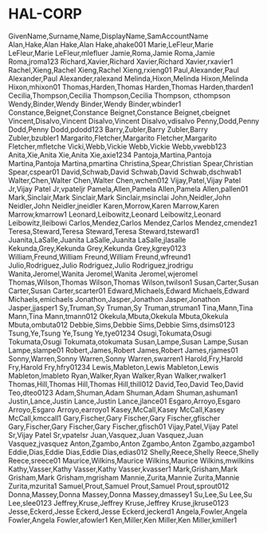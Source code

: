 # HAL-CORP
GivenName,Surname,Name,DisplayName,SamAccountName
Alan,Hake,Alan Hake,Alan Hake,ahake001
Marie,LeFleur,Marie LeFleur,Marie LeFleur,mlefluer
Jamie,Roma,Jamie Roma,Jamie Roma,jroma123
Richard,Xavier,Richard Xavier,Richard Xavier,rxavier1
Rachel,Xieng,Rachel Xieng,Rachel Xieng,rxieng01
Paul,Alexander,Paul Alexander,Paul Alexander,ralexand
Melinda,Hixon,Melinda Hixon,Melinda Hixon,mhixon01
Thomas,Harden,Thomas Harden,Thomas Harden,tharden1
Cecilia,Thompson,Cecilia Thompson,Cecilia Thompson, cthompson
Wendy,Binder,Wendy Binder,Wendy Binder,wbinder1
Constance,Beignet,Constance Beignet,Constance Beignet,cbeignet
Vincent,Disalvo,Vincent Disalvo,Vincent Disalvo,vdisalvo
Penny,Dodd,Penny Dodd,Penny Dodd,pdodd123
Barry,Zubler,Barry Zubler,Barry Zubler,bzubler1
Margarito,Fletcher,Margarito Fletcher,Margarito Fletcher,mfletche
Vicki,Webb,Vickie Webb,Vickie Webb,vwebb123
Anita,Xie,Anita Xie,Anita Xie,axie1234
Pantoja,Martina,Pantoja Martina,Pantoja Martina,pmartina
Christina,Spear,Christian Spear,Christian Spear,cspear01
David,Schwab,David Schwab,David Schwab,dschwab1
Walter,Chen,Walter Chen,Walter Chen,wchen012
Vijay,Patel,Vijay Patel Jr,Vijay Patel Jr,vpateljr
Pamela,Allen,Pamela Allen,Pamela Allen,pallen01
Mark,Sinclair,Mark Sinclair,Mark Sinclair,msinclai
John,Neidler,John Neidler,John Neidler,jneidler
Karen,Morrow,Karen Marrow,Karen Marrow,kmarrow1
Leonard,Leibowitz,Leonard Leibowitz,Leonard Leibowitz,lleibowi
Carlos,Mendez,Carlos Mendez,Carlos Mendez,cmendez1
Teresa,Steward,Teresa Steward,Teresa Steward,tsteward1
Juanita,LaSalle,Juanita LaSalle,Juanita LaSalle,jlasalle
Kekunda,Grey,Kekunda Grey,Kekunda Grey,kgrey0123
William,Freund,William Freund,William Freund,wfreund1
Julio,Rodriguez,Julio Rodriguez,Julio Rodriguez,jrodrigu
Wanita,Jeromel,Wanita Jeromel,Wanita Jeromel,wjeromel
Thomas,Wilson,Thomas Wilson,Thomas Wilson,twilson1
Susan,Carter,Susan Carter,Susan Carter,scarter01
Edward,Michaels,Edward Michaels,Edward Michaels,emichaels
Jonathon,Jasper,Jonathon Jasper,Jonathon Jasper,jjasper1
Sy,Truman,Sy Truman,Sy Truman,struman1
Tina,Mann,Tina Mann,Tina Mann,tmann012
Okekula,Mbuta,Okekula Mbuta,Okekula Mbuta,ombuta012
Debbie,Sims,Debbie Sims,Debbie Sims,dsims0123
Tsung,Ye,Tsung Ye,Tsung Ye,tye01234
Osugi,Tokumata,Osugi Tokumata,Osugi Tokumata,otokumata
Susan,Lampe,Susan Lampe,Susan Lampe,slampe01
Robert,James,Robert James,Robert James,rjames01
Sonny,Warren,Sonny Warren,Sonny Warren,swarren1
Harold,Fry,Harold Fry,Harold Fry,hfry01234
Lewis,Mableton,Lewis Mableton,Lewis Mableton,lmableto
Ryan,Walker,Ryan Walker,Ryan Walker,rwalker1
Thomas,Hill,Thomas Hill,Thomas Hill,thill012
David,Teo,David Teo,David Teo,dteo0123
Adam,Shuman,Adam Shuman,Adam Shuman,ashuman1
Justin,Lance,Justin Lance,Justin Lance,jlance01
Esgaro,Arroyo,Esgaro Arroyo,Esgaro Arroyo,earroyo1
Kasey,McCall,Kasey McCall,Kasey McCall,kmccall1
Gary,Fischer,Gary Fischer,Gary Fischer,gfischer
Gary,Fischer,Gary Fischer,Gary Fischer,gfisch01
Vijay,Patel,Vijay Patel Sr,Vijay Patel Sr,vpatelsr
Juan,Vasquez,Juan Vasquez,Juan Vasquez,jvasquez
Anton,Zgambo,Anton Zgambo,Anton Zgambo,azgambo1
Eddie,Dias,Eddie Dias,Eddie Dias,edias012
Shelly,Reece,Shelly Reece,Shelly Reece,sreece01
Maurice,Wilkins,Maurice Wilkins,Maurice Wilkins,mwilkins
Kathy,Vasser,Kathy Vasser,Kathy Vasser,kvasser1
Mark,Grisham,Mark Grisham,Mark Grisham,mgrisham
Mannie,Zurita,Mannie Zurita,Mannie Zurita,mzurita1
Samuel,Prout,Samuel Prout,Samuel Prout,sprout012
Donna,Massey,Donna Massey,Donna Massey,dmassey1
Su,Lee,Su Lee,Su Lee,slee0123
Jeffrey,Kruse,Jeffrey Kruse,Jeffrey Kruse,jkruse0123
Jesse,Eckerd,Jesse Eckerd,Jesse Eckerd,jeckerd1
Angela,Fowler,Angela Fowler,Angela Fowler,afowler1
Ken,Miller,Ken Miller,Ken Miller,kmiller1



